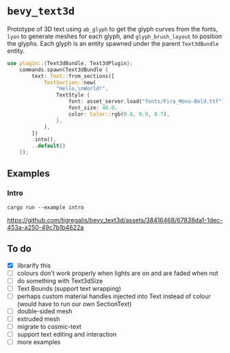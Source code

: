 # `bevy_text3d`

Prototype of 3D text using `ab_glyph` to get the glyph curves from the fonts, `lyon` to generate meshes for each glyph, and `glyph_brush_layout` to position the glyphs.
Each glyph is an entity spawned under the parent `Text3dBundle` entity.

```rs
use plugin::{Text3dBundle, Text3dPlugin};
    commands.spawn(Text3dBundle {
        text: Text::from_sections([
            TextSection::new(
                "Hello,\nWorld!",
                TextStyle {
                    font: asset_server.load("fonts/Fira_Mono-Bold.ttf"),
                    font_size: 40.0,
                    color: Color::rgb(0.8, 0.9, 0.7),
                },
            ),
        ])
        .into(),
        ..default()
    });
```

## Examples

### Intro

```shell
cargo run --example intro
```

https://github.com/tigregalis/bevy_text3d/assets/38416468/67838da1-1dec-453a-a250-49c7b1b4622a

## To do

- [x] librarify this
- [ ] colours don't work properly when lights are on and are faded when not
- [ ] do something with Text3dSize
- [ ] Text Bounds (support text wrapping)
- [ ] perhaps custom material handles injected into Text instead of colour (would have to run our own SectionText)
- [ ] double-sided mesh
- [ ] extruded mesh
- [ ] migrate to cosmic-text
- [ ] support text editing and interaction
- [ ] more examples
